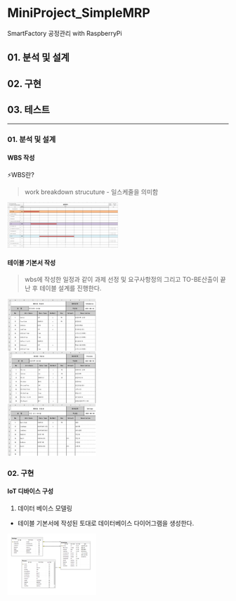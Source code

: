 # MiniProject_SimpleMRP
SmartFactory 공정관리 with RaspberryPi   
## 01. 분석 및 설계    
## 02. 구현   
## 03. 테스트 
----------------------------------------   
### 01. 분석 및 설계   

#### WBS 작성    
⚡WBS란?   
>work breakdown strucuture - 일스케줄을 의미함   
<img src = "https://github.com/hyojin-park24/MiniProject_SimpleMRP/blob/main/images/mbs.jpg" width="50%" height="50%">

#### 테이블 기본서 작성 
>wbs에 작성한 일정과 같이 과제 선정 및 요구사항정의 그리고 TO-BE산출이 끝난 후 테이블 설계를 진행한다.   
<img src = "https://github.com/hyojin-park24/MiniProject_SimpleMRP/blob/main/images/table.jpg" width="40%" height="40%">   

### 02. 구현   

#### IoT 디바이스 구성   
01) 데이터 베이스 모델링   
- 테이블 기본서에 작성된 토대로 데이터베이스 다이어그램을 생성한다.   
<img src = "https://github.com/hyojin-park24/MiniProject_SimpleMRP/blob/main/images/db1.png" width="40%" height="40%">

